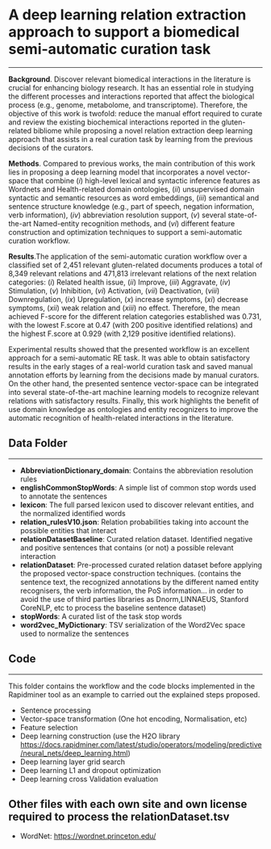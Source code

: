 # A deep learning relation extraction approach to support a biomedical semi-automatic curation task
****

**Background**. Discover relevant biomedical interactions in the literature is crucial for enhancing biology research. It has an essential role in studying the different processes and interactions reported that affect the biological process (e.g., genome, metabolome, and transcriptome). Therefore, the objective of this work is twofold: reduce the manual effort required to curate and review the existing biochemical interactions reported in the gluten-related bibliome while proposing a novel relation extraction deep learning approach that assists in a real curation task by learning from the previous decisions of the curators.

**Methods**. Compared to previous works, the main contribution of this work lies in proposing a deep learning model that incorporates a novel vector-space that combine (_i_) high-level lexical and syntactic inference features as Wordnets and Health-related domain ontologies, (_ii_) unsupervised domain syntactic and semantic resources as word embeddings, (_iii_) semantical and sentence structure knowledge (e.g., part of speech, negation information, verb information), (_iv_) abbreviation resolution support, (_v_) several state-of-the-art Named-entity recognition methods, and (_vi_) different feature construction and optimization techniques to support a semi-automatic curation workflow.

**Results**.The application of the semi-automatic curation workflow over a classified set of 2,451 relevant gluten-related documents produces a total of 8,349 relevant relations and 471,813 irrelevant relations of the next relation categories: (_i_) Related health issue, (_ii_) Improve, (_iii_) Aggravate, (_iv_) Stimulation, (_v_) Inhibition, (_vi_) Activation, (_vii_) Deactivation, (_viii_) Downregulation, (_ix_) Upregulation, (_x_) increase symptoms, (_xi_) decrease symptoms, (_xii_) weak relation and (_xiii_) no effect. Therefore, the mean achieved F-score for the different relation categories established was 0.731, with the lowest F.score at 0.47 (with 200 positive identified relations) and the highest F.score at 0.929 (with 2,129 positive identified relations).

Experimental results showed that the presented workflow is an excellent approach for a semi-automatic RE task. It was able to obtain satisfactory results in the early stages of a real-world curation task and saved manual annotation efforts by learning from the decisions made by manual curators. On the other hand, the presented sentence vector-space can be integrated into several state-of-the-art machine learning models to recognize relevant relations with satisfactory results. Finally, this work highlights the benefit of use domain knowledge as ontologies and entity recognizers to improve the automatic recognition of health-related interactions in the literature.


## Data Folder
****
- **AbbreviationDictionary_domain**: Contains the abbreviation resolution rules
- **englishCommonStopWords**: A simple list of common stop words used to annotate the sentences
- **lexicon**: The full parsed lexicon used to discover relevant entities, and the normalized identified words
- **relation_rulesV10.json**: Relation probabilities taking into account the possible entities that interact
- **relationDatasetBaseline**: Curated relation dataset. Identified negative and positive sentences that contains (or not) a possible relevant interaction
- **relationDataset**: Pre-processed curated relation dataset before applying the proposed vector-space construction techniques. 
  (contains the sentence text, the recognized annotations by the different named entity recognisers, the verb information, the PoS information... in order to avoid the use of third parties libraries as Dnorm,LINNAEUS, Stanford CoreNLP, etc to process the baseline sentence dataset)
- **stopWords**: A curated list of the task stop words
- **word2vec_MyDictionary**: TSV serialization of the Word2Vec space used to normalize the sentences

## Code
****
This folder contains the workflow and the code blocks implemented in the Rapidminer tool as an example to carried out the explained steps proposed.

- Sentence processing
- Vector-space transformation (One hot encoding, Normalisation, etc)
- Feature selection
- Deep learning construction (use the H2O library https://docs.rapidminer.com/latest/studio/operators/modeling/predictive/neural_nets/deep_learning.html)
- Deep learning layer grid search
- Deep learning L1 and dropout optimization
- Deep learning cross Validation evaluation


## Other  files with each own site and own license required to process the relationDataset.tsv
- WordNet: https://wordnet.princeton.edu/
